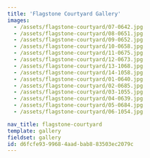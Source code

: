 ```yaml
---
title: 'Flagstone Courtyard Gallery'
images:
  - /assets/flagstone-courtyard/07-0642.jpg
  - /assets/flagstone-courtyard/08-0651.jpg
  - /assets/flagstone-courtyard/09-0652.jpg
  - /assets/flagstone-courtyard/10-0658.jpg
  - /assets/flagstone-courtyard/11-0675.jpg
  - /assets/flagstone-courtyard/12-0673.jpg
  - /assets/flagstone-courtyard/13-1068.jpg
  - /assets/flagstone-courtyard/14-1058.jpg
  - /assets/flagstone-courtyard/01-0640.jpg
  - /assets/flagstone-courtyard/02-0685.jpg
  - /assets/flagstone-courtyard/03-1055.jpg
  - /assets/flagstone-courtyard/04-0639.jpg
  - /assets/flagstone-courtyard/05-0684.jpg
  - /assets/flagstone-courtyard/06-1054.jpg

nav_title: flagstone-courtyard
template: gallery
fieldset: gallery
id: d6fcfe93-9968-4aad-bab8-83503ec2079c
---
```

